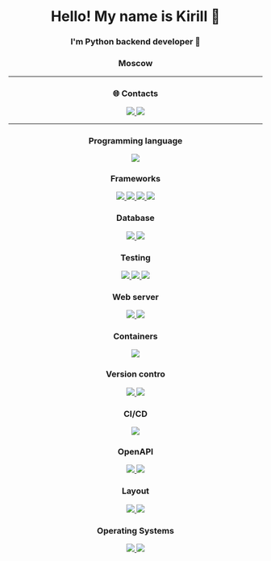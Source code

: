 <h1 align="center">Hello! My name is Kirill 👋</h1>
<h3 align="center">I'm Python backend developer 🐍</h3>
<h3 align="center">Moscow</h3>

___

<div id="badges" align="center">
<h3>🌐 Contacts</h3>
  <a href="https://t.me/edenerus">
    <img src="https://img.shields.io/badge/Telegram-2CA5E0?style=for-the-badge&logo=telegram&logoColor=white"/>
  </a>
  <a href="https://vk.com/edenerus">
    <img src="https://img.shields.io/badge/VK-4C75A3?style=for-the-badge&logo=vk&logoColor=white"/>
  </a>
</div>

___

<div id="badges" align="center">
<h3>Programming language</h3>
  <a href="https://www.python.org/">
    <img src="https://img.shields.io/badge/python-3670A0?style=for-the-badge&logo=python&logoColor=ffdd54"/>
  </a>
<h3>Frameworks</h3>
  <a href="https://www.djangoproject.com/">
    <img src="https://img.shields.io/badge/django-%23092E20.svg?style=for-the-badge&logo=django&logoColor=white"/>
  </a>
  <a href="https://www.django-rest-framework.org">
    <img src="https://img.shields.io/badge/DJANGO-REST-ff1709?style=for-the-badge&logo=django&logoColor=white&color=ff1709&labelColor=gray"/>
  </a>
  <a href="https://fastapi.tiangolo.com/)">
    <img src="https://img.shields.io/badge/FastAPI-005571?style=for-the-badge&logo=fastapi">
  </a>
  <a href="https://flask.palletsprojects.com/en/2.3.x/">
    <img src="https://img.shields.io/badge/flask-%23000.svg?style=for-the-badge&logo=flask&logoColor=white"/>
  </a>
<h3>Database</h3>
  <a href="https://www.postgresql.org/docs/">
    <img src="https://img.shields.io/badge/postgres-%23316192.svg?style=for-the-badge&logo=postgresql&logoColor=white"/>
  </a>
  <a href="https://www.elastic.co/guide/index.html">
    <img src="https://img.shields.io/badge/-ElasticSearch-005571?style=for-the-badge&logo=elasticsearch"/>
  </a>
<h3>Testing</h3>
  <a href="https://www.postman.com">
    <img src="https://img.shields.io/badge/Postman-FF6C37?style=for-the-badge&logo=postman&logoColor=white"/>
  </a>
  <a href="https://pytest-django.readthedocs.io/en/latest/">
    <img src="https://img.shields.io/badge/Pytest-3670A0?style=for-the-badge&logo=pytest&logoColor=yellow"/>
  </a>
  <a href="https://www.selenium.dev/documentation/">
    <img src="https://img.shields.io/badge/-selenium-%43B02A?style=for-the-badge&logo=selenium&logoColor=white"/>
  </a>
<h3>Web server</h3>
  <a href="https://docs.gunicorn.org/en/stable/run.html">
    <img src="https://img.shields.io/badge/gunicorn-%298729.svg?style=for-the-badge&logo=gunicorn&logoColor=white"/>
  </a>
  <a href="https://nginx.org/en/docs/">
    <img src="https://img.shields.io/badge/nginx-%23009639.svg?style=for-the-badge&logo=nginx&logoColor=white"/>
  </a>
<h3>Containers</h3>
  <a href="https://docs.docker.com">
    <img src="https://img.shields.io/badge/docker-%230db7ed.svg?style=for-the-badge&logo=docker&logoColor=white"/>
  </a>
<h3>Version contro</h3>
  <a href="https://git-scm.com/doc">
    <img src="https://img.shields.io/badge/git-%23F05033.svg?style=for-the-badge&logo=git&logoColor=white"/>
  </a>
  <a href="https://docs.github.com/ru">
    <img src="https://img.shields.io/badge/github-%23121011.svg?style=for-the-badge&logo=github&logoColor=white"/>
  </a>
<h3>CI/CD</h3>
  <a href="https://docs.github.com/ru/actions">
    <img src="https://img.shields.io/badge/github%20actions-%232671E5.svg?style=for-the-badge&logo=githubactions&logoColor=white"/>
  </a>
<h3>OpenAPI</h3>
  <a href="https://swagger.io">
    <img src="https://img.shields.io/badge/-Swagger-%23Clojure?style=for-the-badge&logo=swagger&logoColor=white"/>
  </a>
  <a href="https://redocly.com">
    <img src="https://img.shields.io/badge/ReDoc-red?style=for-the-badge"/>
  </a>
<h3>Layout</h3>
  <a href="https://developer.mozilla.org/en-US/docs/Web/HTMLs">
    <img src="https://img.shields.io/badge/HTML-E44D26?style=for-the-badge&logo=html5&logoColor=white"/>
  </a>
  <a href="https://developer.mozilla.org/en-US/docs/Web/CSS">
    <img src="https://img.shields.io/badge/CSS-264de4?style=for-the-badge&logo=css3&logoColor=white"/>
  </a>
<h3>Operating Systems</h3>
  <a href="https://ubuntu.com/">
    <img src="https://img.shields.io/badge/Ubuntu-E95420?style=for-the-badge&logo=ubuntu&logoColor=white"/>
  </a>
  <a href="https://support.microsoft.com/ru-ru/windows">
    <img src="https://img.shields.io/badge/Windows-0078D6?style=for-the-badge&logo=windows&logoColor=white"/>
  </a>
</div>
